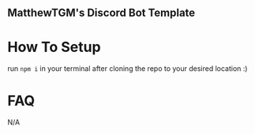 ## MatthewTGM's Discord Bot Template
# How To Setup
run `npm i` in your terminal after cloning the repo to your desired location :)

# FAQ
N/A
